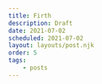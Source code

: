 ```yaml
---
title: Firth
description: Draft
date: 2021-07-02
scheduled: 2021-07-02
layout: layouts/post.njk
order: 5
tags:
    - posts
---
```

